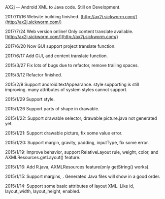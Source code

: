 AX2j -- Android XML to Java code. Still on Development.

2017/11/16
Website building finished. [http://ax2j.sickworm.com/](http://ax2j.sickworm.com/)

2017/7/24
Web version online! Only content translate available. [http://ax2j.sickworm.com/](http://ax2j.sickworm.com/)

2017/6/20
Now GUI support project translate function.

2017/6/17
Add GUI, add content translate function.

2015/3/27
Fix lots of bugs due to refactor, remove trailing spaces.

2015/3/12
Refactor finished.

2015/2/9
Support android:textAppearance. style supporting is still improving. many attributes of system styles cannot support.

2015/1/29
Support style.

2015/1/26
Support parts of shape in drawable.

2015/1/22:
Support drawable selector, drawable picture.java not generated yet.

2015/1/21:
Support drawable picture, fix some value error.

2015/1/20:
Support margin, gravity, padding, inputType, fix some error.

2015/1/19:
Improve behavior, support RelativeLayout rule, weight, color, and AXMLResources.getLayout() feature.

2015/1/16:
Add R.java, AXMLResources feature(only getString() works).

2015/1/15:
Support margins, <string/>. Generated Java files will show in a good order.

2015/1/14:
Support some basic attributes of layout XML. Like id, layout_width, layout_height, enabled.
